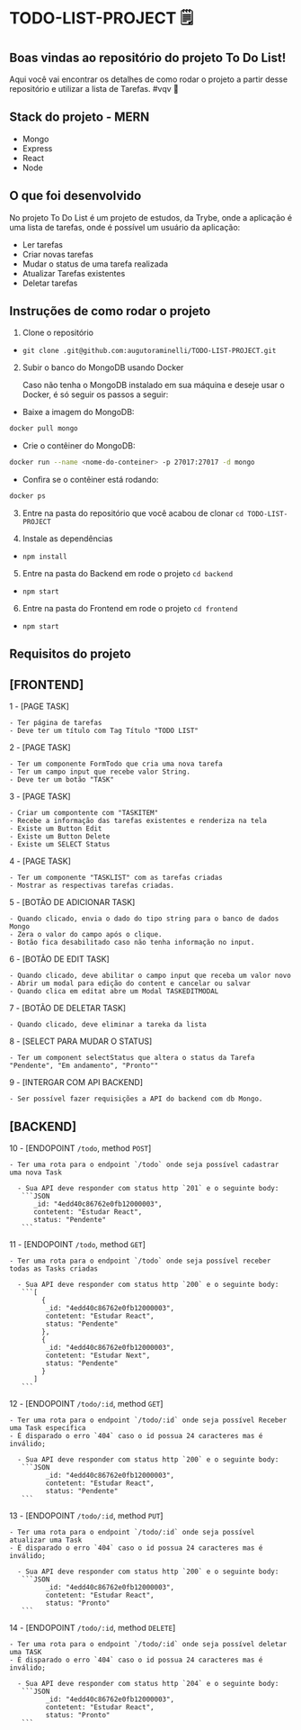 # TODO-LIST-PROJECT 🗒

## Boas vindas ao repositório do projeto To Do List!

Aqui você vai encontrar os detalhes de como rodar o projeto a partir desse repositório e utilizar a lista de Tarefas. #vqv 🚀

## Stack do projeto - MERN
* Mongo
* Express
* React
* Node

## O que foi desenvolvido

No projeto To Do List é um projeto de estudos, da Trybe, onde a aplicação é uma lista de tarefas, onde é possível um usuário da aplicação:

* Ler tarefas
* Criar novas tarefas
* Mudar o status de uma tarefa realizada
* Atualizar Tarefas existentes
* Deletar tarefas


## Instruções de como rodar o projeto

1. Clone o repositório
- `git clone .git@github.com:augutoraminelli/TODO-LIST-PROJECT.git`

2. Subir o banco do MongoDB usando Docker

   Caso não tenha o MongoDB instalado em sua máquina e deseje usar o Docker, é só seguir os passos a seguir:

 - Baixe a imagem do MongoDB:

```sh
docker pull mongo
```

 - Crie o contêiner do MongoDB:

```sh
docker run --name <nome-do-conteiner> -p 27017:27017 -d mongo
```

 - Confira se o contêiner está rodando:

```sh
docker ps
```

3. Entre na pasta do repositório que você acabou de clonar
 `cd TODO-LIST-PROJECT`

4. Instale as dependências
- `npm install`

5. Entre na pasta do Backend em rode o projeto
 `cd backend`
- `npm start`

6. Entre na pasta do Frontend em rode o projeto
 `cd frontend`
- `npm start`



## Requisitos do projeto

## [FRONTEND]

1 - [PAGE TASK]

    - Ter página de tarefas
    - Deve ter um título com Tag Título "TODO LIST"
  
2 - [PAGE TASK]

    - Ter um componente FormTodo que cria uma nova tarefa 
    - Ter um campo input que recebe valor String.
    - Deve ter um botão "TASK"
      
3 - [PAGE TASK]

    - Criar um compontente com "TASKITEM"
    - Recebe a informação das tarefas existentes e renderiza na tela
    - Existe um Button Edit
    - Existe um Button Delete
    - Existe um SELECT Status
        
4 - [PAGE TASK]

    - Ter um componente "TASKLIST" com as tarefas criadas 
    - Mostrar as respectivas tarefas criadas.
    
5 - [BOTÃO DE ADICIONAR TASK]

    - Quando clicado, envia o dado do tipo string para o banco de dados Mongo
    - Zera o valor do campo após o clique.
    - Botão fica desabilitado caso não tenha informação no input.

6 - [BOTÃO DE EDIT TASK]

    - Quando clicado, deve abilitar o campo input que receba um valor novo
    - Abrir um modal para edição do content e cancelar ou salvar
    - Quando clica em editat abre um Modal TASKEDITMODAL
   
7 - [BOTÃO DE DELETAR TASK]

    - Quando clicado, deve eliminar a tareka da lista

8 - [SELECT PARA MUDAR O STATUS]

    - Ter um component selectStatus que altera o status da Tarefa "Pendente", "Em andamento", "Pronto""

9 - [INTERGAR COM API BACKEND]

    - Ser possível fazer requisições a API do backend com db Mongo. 
   
## [BACKEND]

10 - [ENDOPOINT  `/todo`,  method  `POST`]
   
    - Ter uma rota para o endpoint `/todo` onde seja possível cadastrar uma nova Task

      - Sua API deve responder com status http `201` e o seguinte body:
       ```JSON
          _id: "4edd40c86762e0fb12000003",
          contetent: "Estudar React",
          status: "Pendente"
       ``` 
       
11 - [ENDOPOINT  `/todo`,  method  `GET`]
   
    - Ter uma rota para o endpoint `/todo` onde seja possível receber todas as Tasks criadas

      - Sua API deve responder com status http `200` e o seguinte body:
       ```[
            {
             _id: "4edd40c86762e0fb12000003",
             contetent: "Estudar React",
             status: "Pendente"
            },
            {
             _id: "4edd40c86762e0fb12000003",
             contetent: "Estudar Next",
             status: "Pendente"
            }
          ]
       ``` 
 
 12 - [ENDOPOINT  `/todo/:id`,  method  `GET`]
   
    - Ter uma rota para o endpoint `/todo/:id` onde seja possível Receber uma Task específica
    - É disparado o erro `404` caso o id possua 24 caracteres mas é inválido;

      - Sua API deve responder com status http `200` e o seguinte body:
       ```JSON
             _id: "4edd40c86762e0fb12000003",
             contetent: "Estudar React",
             status: "Pendente"
       ``` 
       
 13 - [ENDOPOINT  `/todo/:id`,  method  `PUT`]
   
    - Ter uma rota para o endpoint `/todo/:id` onde seja possível atualizar uma Task
    - É disparado o erro `404` caso o id possua 24 caracteres mas é inválido;

      - Sua API deve responder com status http `200` e o seguinte body:
       ```JSON
             _id: "4edd40c86762e0fb12000003",
             contetent: "Estudar React",
             status: "Pronto"
       ```
       
 14 - [ENDOPOINT  `/todo/:id`,  method  `DELETE`]
   
    - Ter uma rota para o endpoint `/todo/:id` onde seja possível deletar uma TASK
    - É disparado o erro `404` caso o id possua 24 caracteres mas é inválido;

      - Sua API deve responder com status http `204` e o seguinte body:
       ```JSON
             _id: "4edd40c86762e0fb12000003",
             contetent: "Estudar React",
             status: "Pronto"
       ``` 



